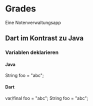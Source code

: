 # Grades

Eine Notenverwaltungsapp

## Dart im Kontrast zu Java

### Variablen deklarieren

#### Java
String foo = "abc";

#### Dart
 
var/final foo = "abc";
String foo = "abc"; 




